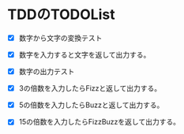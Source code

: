 # TDDのTODOList

- [x] 数字から文字の変換テスト
 - [x] 数字を入力すると文字を返して出力する。
  

- [x] 数字の出力テスト
 - [x] 3の倍数を入力したらFizzと返して出力する。
 - [x] 5の倍数を入力したらBuzzと返して出力する。
 - [x] 15の倍数を入力したらFizzBuzzを返して出力する。